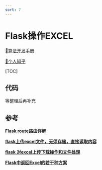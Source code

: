 ```yaml
---
sort: 7
---
```


# Flask操作EXCEL
[🔨算法开发手册](https://kg-nlp.github.io/Algorithm-Project-Manual/工程内容/Flask操作EXCEL.html) 

[🔨个人知乎](https://www.zhihu.com/people/zhangyj-n)

[TOC]  

## 代码

等整理后再补充





## 参考

[**Flask route路由详解**](http://www.weixueyuan.net/a/749.html)

[**flask上传excel文件，无须存储，直接读取内容**](https://blog.csdn.net/weixin_33966365/article/details/86444479)

[**flask 对excel上传下载操作和文件处理**](https://blog.csdn.net/qq_41703291/article/details/87886684)

[**Flask中返回Excel的若干种方案**](https://blog.csdn.net/guofei_fly/article/details/106011921)



